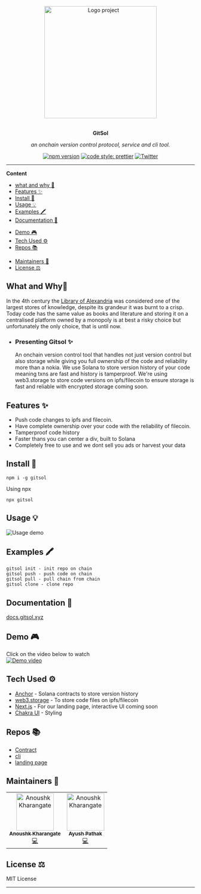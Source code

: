 <div align="center">
  <a href="#">
  	<img src="https://i.imgur.com/KoqJTWu.png" alt="Logo project" height="300" />
  </a>
  <br>
  <br>
  <p>
    <b>GitSol</b>
  </p>
  <p>
     <i>an onchain version control protocol, service and cli tool.</i>
  </p>
  <p>


[![npm version](https://img.shields.io/npm/v/badge-maker.svg)](https://npmjs.org/package/gitsol)
[![code style: prettier](https://img.shields.io/badge/code_style-prettier-ff69b4.svg?style=flat-square)](https://github.com/prettier/prettier)
[![Twitter](https://img.shields.io/twitter/follow/ayshptk?style=social)](https://twitter.com/ayshptk)

  </p>
</div>

---

**Content**

- [what and why 📓](#what-and-why-)
- [Features ✨](#features-)
- [Install 🐙](#install-)
- [Usage 💡](#usage-)
- [Examples 🖍](#examples-)
- [Documentation 📄](#documentation-)
<!-- - [API 👩‍💻](#api-) -->
- [Demo 🎮](#demo-)
- [Tech Used ⚙️](#tech-used-)
- [Repos 📚](#repos-)
<!-- - [Contributing 🍰](#contributing-) -->
- [Maintainers 👷](#maintainers-)
- [License ⚖️](#license-️)


## What and Why📓
In the 4th century the [Library of Alexandria](https://en.wikipedia.org/wiki/Library_of_Alexandria) was considered one of the largest stores of knowledge, despite its grandeur it was burnt to a crisp. Today code has the same value as books and literature and storing it on a centralised platform owned by a monopoly is at best a risky choice but unfortunately the only choice, that is until now.

 - ### Presenting Gitsol ✨ 
   An onchain version control tool that handles not just version control but also storage while giving you full ownership of   the code and reliability more than a nokia. We use Solana to store version history of your code meaning txns are fast and   history is tamperproof. We're using web3.storage to store code versions on ipfs/filecoin to ensure storage is fast and reliable with encrypted storage coming soon.
  

## Features ✨
* Push code changes to ipfs and filecoin.
* Have complete ownership over your code with the reliability of filecoin.
* Tamperproof code history
* Faster thans you can center a div, built to Solana
* Completely free to use and we dont sell you ads or harvest your data

## Install 🐙
```
npm i -g gitsol
```
Using npx
```
npx gitsol
```

## Usage 💡
![Usage demo](https://github.com/anoushk1234/Git-Obsidian/blob/main/usagedemogitsol.gif?raw=true)

## Examples 🖍
```
gitsol init - init repo on chain
gitsol push - push code on chain
gitsol pull - pull chain from chain
gitsol clone - clone repo
```

## Documentation 📄
[docs.gitsol.xyz](https://docs.gitsol.xyz)

<!-- ## API 👩‍💻
You have a small project or you'll like to share the API of your project ? This is where it's happen. -->

## Demo 🎮
Click on the video below to watch <br>
[![Demo video](https://img.youtube.com/vi/pk66JHNMfVY/0.jpg)](https://www.youtube.com/watch?v=pk66JHNMfVY)
<!-- ## Contributing 🍰
Please make sure to read the [Contributing Guide]() before making a pull request.


Thank you to all the people who already contributed to this project! -->

## Tech Used ⚙️
 - [Anchor](https://project-serum.github.io/anchor/) - Solana contracts to store version history
 - [web3.storage](https://web3.storage/) - To store code files on ipfs/filecoin
 - [Next.js](https://nextjs.org/) - For our landing page, interactive UI coming soon
 - [Chakra UI](https://chakra-ui.com/) - Styling

## Repos 📚
 - [Contract](https://github.com/sol-save/git-sol)
 - [cli](https://github.com/sol-save/cli/)
 - [landing page](https://github.com/sol-save/site)
 
## Maintainers 👷
<table>
  <tr>
    <td align="center"><a href="https://github.com/anoushk1234"><img src="https://avatars.githubusercontent.com/u/32778608?v=4" width="100px;" alt="Anoushk Kharangate"/><br /><sub><b>Anoushk Kharangate</b></sub></a><br /><a href="#" title="Code">💻</a></td>
 <td align="center"><a href="https://github.com/ayshptk"><img src="https://avatars.githubusercontent.com/u/62694274?v=4" width="100px;" alt="Anoushk Kharangate"/><br /><sub><b>Ayush Pathak</b></sub></a><br /><a href="#" title="Code">💻</a></td>
  </tr>
</table>

## License ⚖️
MIT License

---


